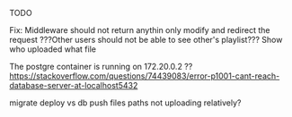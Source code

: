 

TODO

Fix:
Middleware should not return anythin only modify and redirect the request
???Other users should not be able to see other's playlist???
Show who uploaded what file


The postgre container is running on 172.20.0.2 ??
https://stackoverflow.com/questions/74439083/error-p1001-cant-reach-database-server-at-localhost5432

migrate deploy vs db push
files paths not uploading relatively?
